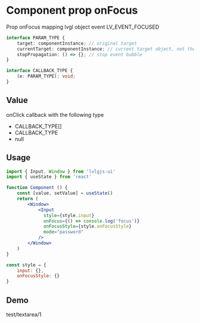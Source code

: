 # Component prop onFocus

Prop onFocus mapping lvgl object event LV_EVENT_FOCUSED 

```ts
interface PARAM_TYPE {
    target: componentInstance; // original target
    currentTarget: componentInstance; // current target object, not the original object
    stopPropagation: () => {}; // stop event bubble
}

interface CALLBACK_TYPE {
    (e: PARAM_TYPE): void;
}
```

## Value
onClick callback with the following type
- CALLBACK_TYPE[]
- CALLBACK_TYPE
- null

## Usage
```jsx
import { Input, Window } from 'lvlgjs-ui'
import { useState } from 'react'

function Component () {
    const [value, setValue] = useState()
    return (
        <Window>
            <Input
              style={style.input}
              onFocus={() => console.log('focus')}
              onFocusStyle={style.onFocusStyle}
              mode="password"
            />
        </Window>
    )
}

const style = {
    input: {},
    onFocusStyle: {}
}
```

## Demo
test/textarea/1
